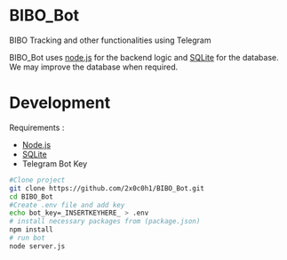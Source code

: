 # BIBO_Bot
BIBO Tracking and other functionalities using Telegram

BIBO_Bot uses [node.js](https://nodejs.org/en/) for the backend logic and [SQLite](https://www.sqlite.org/index.html) for the database. We may improve the database when required.
# Development

Requirements :

* [Node.js](https://nodejs.org/en/)
* [SQLite](https://www.sqlite.org/index.html)
* Telegram Bot Key

```bash
#Clone project
git clone https://github.com/2x0c0h1/BIBO_Bot.git
cd BIBO_Bot
#Create .env file and add key
echo bot_key=_INSERTKEYHERE_ > .env
# install necessary packages from (package.json)
npm install
# run bot
node server.js
```

